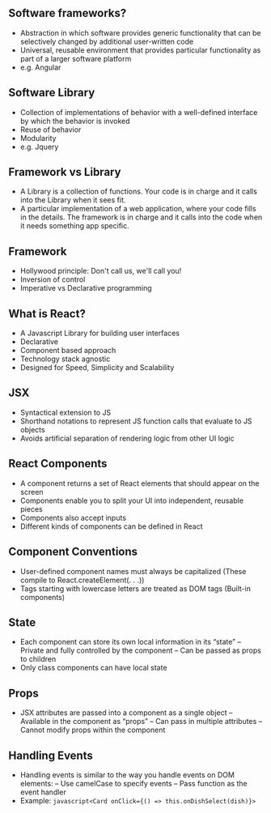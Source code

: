 ## Software frameworks?
- Abstraction in which software provides generic functionality that can be selectively changed by additional user-written code
- Universal, reusable environment that provides particular functionality as part of a larger software platform
- e.g. Angular

## Software Library
- Collection of implementations of behavior with a well-defined interface by which the behavior is invoked
- Reuse of behavior
- Modularity
- e.g. Jquery

## Framework vs Library
- A Library is a collection of functions. Your code is in charge and it calls into the Library when it sees fit.
- A particular implementation of a web application, where your code fills in the details. The framework is in charge and it calls into the code when it needs something app specific.

## Framework
- Hollywood principle: Don't call us, we'll call you!
- Inversion of control
- Imperative vs Declarative programming

## What is React?
- A Javascript Library for building user interfaces
- Declarative
- Component based approach
- Technology stack agnostic
- Designed for Speed, Simplicity and Scalability

## JSX
- Syntactical extension to JS
- Shorthand notations to represent JS function calls that evaluate to JS objects
- Avoids artificial separation of rendering logic from other UI logic

## React Components
- A component returns a set of React elements that should appear on the screen
- Components enable you to split your UI into independent, reusable pieces
- Components also accept inputs
- Different kinds of components can be defined in React

## Component Conventions
- User-defined component names must always be capitalized (These compile to React.createElement(. . .))
- Tags starting with lowercase letters are treated as DOM tags (Built-in components)

## State
* Each component can store its own local information in its “state”
  – Private and fully controlled by the component
  – Can be passed as props to children
* Only class components can have local state

## Props
* JSX attributes are passed into a component as a single object
  – Available in the component as “props”
  – Can pass in multiple attributes
  – Cannot modify props within the component

## Handling Events
* Handling events is similar to the way you handle events on DOM elements:
  – Use camelCase to specify events
  – Pass function as the event handler
* Example:
```javascript<Card onClick={() => this.onDishSelect(dish)}>```